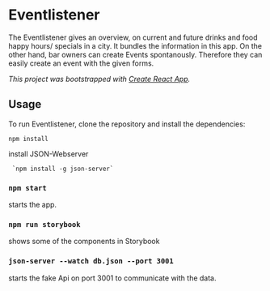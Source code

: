 # Eventlistener

The Eventlistener gives an overview, on current and future drinks and food happy hours/ specials in a city.
It bundles the information in this app.
On the other hand, bar owners can create Events spontanously.
Therefore they can easily create an event with the given forms.

_This project was bootstrapped with [Create React App](https://github.com/facebook/create-react-app)._

## Usage

To run Eventlistener, clone the repository and install the dependencies:

```
npm install
```

install JSON-Webserver

```
 `npm install -g json-server`
```

### `npm start`

starts the app.

### `npm run storybook`

shows some of the components in Storybook

### `json-server --watch db.json --port 3001`

starts the fake Api on port 3001 to communicate with the data.
